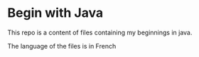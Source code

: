# Begin with Java

This repo is a content of files containing my beginnings in java.

The language of the files is in French
